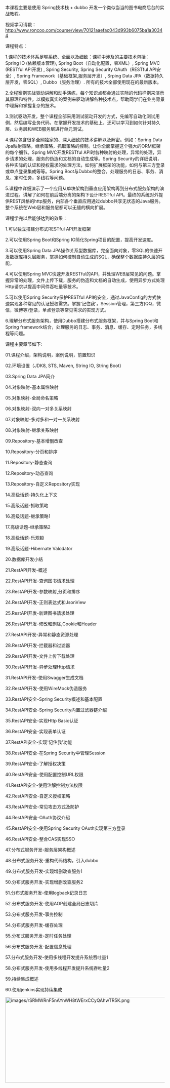 本课程主要是使用 Spring技术栈 + dubbo 开发一个类似当当的图书电商后台的实战教程。

视频学习请戳：http://www.roncoo.com/course/view/70121aaefac043d993b6075ba1a30344

课程特点：

1.课程的技术体系足够系统、全面以及细致：课程中涉及的主要技术包括：
Spring IO (依赖版本管理),
Spring Boot（自动化配置，零XML）,
Spring MVC (RESTful API开发) ,
Spring Security, Spring Security OAuth（RESTful API安全）,
Spring Framework（基础框架,服务层开发）,
Srping Data JPA（数据持久层开发，零SQL）,
Dubbo（服务治理）.
所有的技术全部使用现在的最新版本。

2.全程案例实战驱动讲解和动手演练，每个知识点都会通过实际的代码样例来演示其原理和特性，以模拟真实的案例来驱动讲解各种技术点，帮助同学们在业务背景中理解和掌握复杂的技术。

3.测试驱动开发，整个课程全部采用测试驱动开发的方式，先编写自动化测试用例，然后编写业务代码，在掌握开发技术的基础上，还可以学习到如何针对持久层、业务层和WEB服务层进行单元测试。

4.课程包含很多全网独家的、深入细致的技术讲解以及解密。例如：Spring Data Jpa映射策略，继承策略，抓取策略的控制。让你全面掌握这个强大的ORM框架的每个细节。Spring MVC开发RESTful API时各种映射的处理，异常的处理，异步请求的处理，服务的伪造和文档的自动生成等。Spring Security的详细说明，各种实际的认证和授权需求的处理方法，如何扩展框架的功能，如何与第三方登录或单点登录集成等等。Spring Boot与Dubbo的整合，处理服务的日志、事务、消息、定时任务，多线程等问题。

5.课程中详细演示了一个应用从单块架构到垂直应用架构再到分布式服务架构的演进过程。讲解了如何在前后端分离的架构下设计RESTful API。最终的系统对外提供REST风格的http服务，内部各个垂直应用通过dubbo共享无状态的Java服务。整个系统在Web层和服务层都可以无缝的横向扩展。

课程学完以后能够达到的效果：

1.可以独立搭建分布式RESTful API开发框架

2.可以使用Spring Boot和Spring IO简化Spring项目的配置，提高开发速度。

3.可以使用Spring Data JPA操作关系型数据库，完全面向对象，零SQL的快速开发数据库持久层服务，掌握如何控制自动生成的SQL，确保整个数据库持久层的性能。

4.可以使用Spring MVC快速开发RESTful的API，并处理WEB层常见的问题。掌握异常的处理，文件上传下载，服务的伪造和文档的自动生成，使用异步方式处理Http请求以提高中间件吞吐量等技术。

5.可以使用Spring Security保护RESTful API的安全，通过JavaConfig的方式快速实现各种常见的认证授权需求。掌握‘记住我’，Session管理，第三方(QQ，微信，微博等)登录，单点登录等常见需求的实现方式。

6.理解分布式服务架构，使用Dubbo搭建分布式服务框架，并与Spring Boot和Spring framework结合，处理服务的日志、事务、消息、缓存、定时任务，多线程等问题。

课程主要章节如下:

01.课程介绍，架构说明，案例说明，前置知识

02.环境设置（JDK8, STS, Maven, String IO, String Boot）

03.Spring Data JPA简介

04.对象映射-基本属性映射

05.对象映射-全局命名策略

06.对象映射-双向一对多关系映射

07.对象映射-多对多和一对一关系映射

08.对象映射-继承关系映射

09.Repository-基本增删改查

10.Repository-分页和排序

11.Repository-静态查询

12.Repository-动态查询

13.Repository-自定义Repository实现

14.高级话题-持久化上下文

15.高级话题-抓取策略

16.高级话题-继承策略1

17.高级话题-继承策略2

18.高级话题-乐观锁

19.高级话题-Hibernate Valodator

20.数据库开发小结

21.RestAPI开发-概述

22.RestAPI开发-查询图书请求处理

23.RestAPI开发-参数映射,分页和排序

24.RestAPI开发-正则表达式和JsonView

25.RestAPI开发-新建图书请求处理

26.RestAPI开发-修改和删除,Cookie和Header

27.RestAPI开发-异常和静态资源处理

28.RestAPI开发-拦截器和过滤器

29.RestAPI开发-文件上传下载处理

30.RestAPI开发-异步处理Http请求

31.RestAPI开发-使用Swagger生成文档

32.RestAPI开发-使用WireMock伪造服务

33.RestAPI安全-Spring Security概述和基本配置

34.RestAPI安全-Spring Security内置过滤器链介绍

35.RestAPI安全-实现Http Basic认证

36.RestAPI安全-实现表单认证

37.RestAPI安全-实现'记住我'功能

38.RestAPI安全-在Spring Security中管理Session

39.RestAPI安全-了解授权决策

40.RestAPI安全-使用配置控制URL权限

41.RestAPI安全-使用注解控制方法权限

42.RestAPI安全-自定义授权策略

43.RestAPI安全-常见攻击方式及防护

44.RestAPI安全-OAuth协议介绍

45.RestAPI安全-使用Spring Security OAuth实现第三方登录

46.RestAPI安全-整合CAS实现SSO

47.分布式服务开发-服务层架构概述

48.分布式服务开发-重构代码结构，引入dubbo

49.分布式服务开发-实现增删改查服务1

50.分布式服务开发-实现增删改查服务2

51.分布式服务开发-使用logback记录日志

52.分布式服务开发-使用AOP创建全局日志切片

53.分布式服务开发-事务控制

54.分布式服务开发-缓存处理

55.分布式服务开发-定时任务处理

56.分布式服务开发-配置信息处理

57.分布式服务开发-使用多线程开发提升系统吞吐量1

58.分布式服务开发-使用多线程开发提升系统吞吐量2

59.持续集成概述

60.使用jenkins实现持续集成

<p>
    <img src="http://static.roncoo.com/images/rSRMWRnF5nAYnWH8tWErxCCyQAhwTR5K.png" title="images/rSRMWRnF5nAYnWH8tWErxCCyQAhwTR5K.png" alt="images/rSRMWRnF5nAYnWH8tWErxCCyQAhwTR5K.png" width="570" height="271"/> 
</p>

